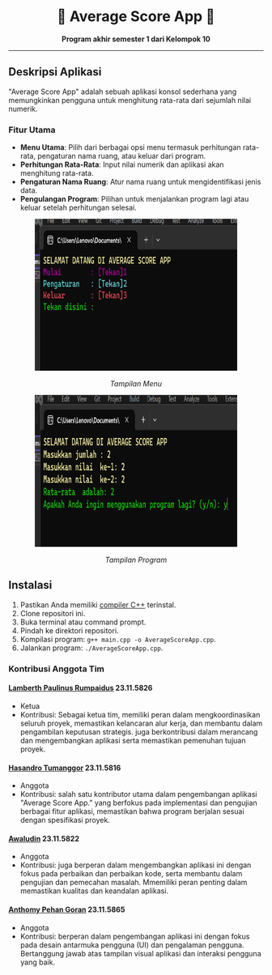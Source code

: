 <div align="center">
  <h1>🚀 Average Score App 🚀</h1>
  <p><b>Program akhir semester 1 dari Kelompok 10</b></p>
</div>

---

## Deskripsi Aplikasi

"Average Score App" adalah sebuah aplikasi konsol sederhana yang memungkinkan pengguna untuk menghitung rata-rata dari sejumlah nilai numerik.

### Fitur Utama

- **Menu Utama**: Pilih dari berbagai opsi menu termasuk perhitungan rata-rata, pengaturan nama ruang, atau keluar dari program.
- **Perhitungan Rata-Rata**: Input nilai numerik dan aplikasi akan menghitung rata-rata.
- **Pengaturan Nama Ruang**: Atur nama ruang untuk mengidentifikasi jenis data.
- **Pengulangan Program**: Pilihan untuk menjalankan program lagi atau keluar setelah perhitungan selesai.

<div align="center">
  <img src="Screenshot.png" width="400" height="300" alt="Tangkapan Layar 1" title="Tampilan Menu">
  <p><i>Tampilan Menu</i></p>
</div>

<div align="center">
  <img src="Screenshot1.png" width="400" height="300" alt="Tangkapan Layar 2" title="Tampilan Program">
  <p><i>Tampilan Program</i></p>
</div>

## Instalasi

1. Pastikan Anda memiliki [compiler C++](https://gcc.gnu.org/install/index.html) terinstal.
2. Clone repositori ini.
3. Buka terminal atau command prompt.
4. Pindah ke direktori repositori.
5. Kompilasi program: `g++ main.cpp -o AverageScoreApp.cpp`.
6. Jalankan program: `./AverageScoreApp.cpp`.

### Kontribusi Anggota Tim

#### [Lamberth Paulinus Rumpaidus](https://github.com/lamberthpaulinusrumpaidus) 23.11.5826
- Ketua
- Kontribusi: Sebagai ketua tim, memiliki peran dalam mengkoordinasikan seluruh proyek, memastikan kelancaran alur kerja, dan membantu dalam pengambilan keputusan strategis. juga berkontribusi dalam merancang dan mengembangkan aplikasi serta memastikan pemenuhan tujuan proyek.

#### [Hasandro Tumanggor](https://github.com/Hasandrotumanggor) 23.11.5816
- Anggota
- Kontribusi: salah satu kontributor utama dalam pengembangan aplikasi "Average Score App." yang berfokus pada implementasi dan pengujian berbagai fitur aplikasi, memastikan bahwa program berjalan sesuai dengan spesifikasi proyek.

#### [Awaludin](https://github.com/Awlldnn) 23.11.5822
- Anggota
- Kontribusi: juga berperan dalam mengembangkan aplikasi ini dengan fokus pada perbaikan dan perbaikan kode, serta membantu dalam pengujian dan pemecahan masalah. Mmemiliki peran penting dalam memastikan kualitas dan keandalan aplikasi.

#### [Anthomy Pehan Goran](https://github.com/AnthomyPehan) 23.11.5865
- Anggota
- Kontribusi: berperan dalam pengembangan aplikasi ini dengan fokus pada desain antarmuka pengguna (UI) dan pengalaman pengguna. Bertanggung jawab atas tampilan visual aplikasi dan interaksi pengguna yang baik.
